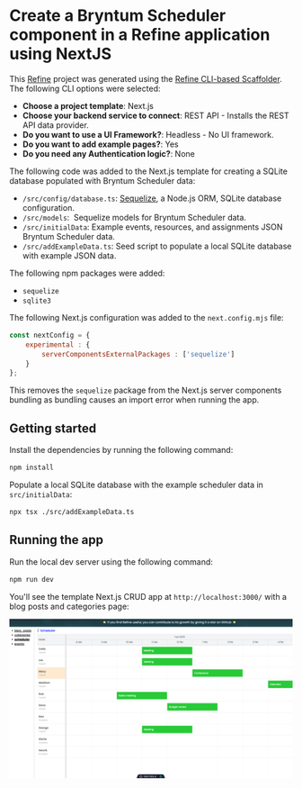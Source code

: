# Create a Bryntum Scheduler component in a Refine application using NextJS

This [Refine](https://github.com/refinedev/refine) project was generated using the [Refine CLI-based Scaffolder](https://github.com/refinedev/refine/tree/master/packages/create-refine-app). The following CLI options were selected:

- **Choose a project template**: Next.js
- **Choose your backend service to connect**: REST API - Installs the REST API data provider.
- **Do you want to use a UI Framework?**: Headless - No UI framework.
- **Do you want to add example pages?**: Yes
- **Do you need any Authentication logic?**: None

The following code was added to the Next.js template for creating a SQLite database populated with Bryntum Scheduler data:

- `/src/config/database.ts`: [Sequelize](https://sequelize.org/), a Node.js ORM, SQLite database configuration.
- `/src/models`:  Sequelize models for Bryntum Scheduler data.
- `/src/initialData`: Example events, resources, and assignments JSON Bryntum Scheduler data.
- `/src/addExampleData.ts`: Seed script to populate a local SQLite database with example JSON data.

The following npm packages were added:

- `sequelize`
- `sqlite3`

The following Next.js configuration was added to the `next.config.mjs` file:

```js
const nextConfig = {
    experimental : {
        serverComponentsExternalPackages : ['sequelize']
    }
};
```

This removes the `sequelize` package from the Next.js server components bundling as bundling causes an import error when running the app.

## Getting started

Install the dependencies by running the following command: 

```sh
npm install
```

Populate a local SQLite database with the example scheduler data in `src/initialData`:

```sh
npx tsx ./src/addExampleData.ts
```

## Running the app

Run the local dev server using the following command:

```sh
npm run dev
```

You'll see the template Next.js CRUD app at `http://localhost:3000/` with a blog posts and categories page:

![Initial Refine app](images/initial-app.png)